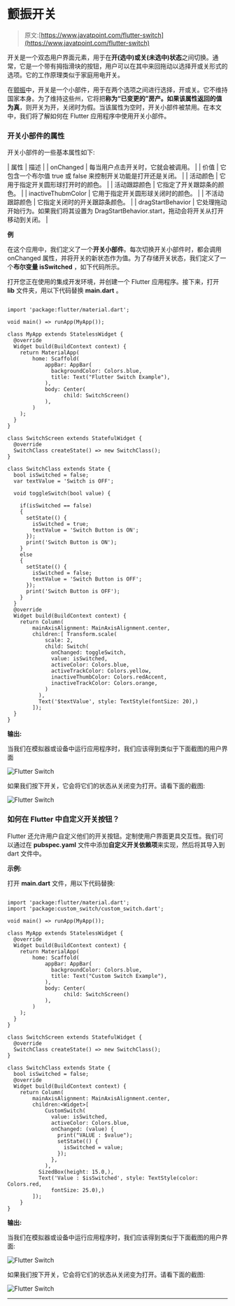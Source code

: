 # 颤振开关

> 原文:[https://www.javatpoint.com/flutter-switch](https://www.javatpoint.com/flutter-switch)

开关是一个双态用户界面元素，用于在**开(选中)或关(未选中)状态**之间切换。通常，它是一个带有拇指滑块的按钮，用户可以在其中来回拖动以选择开或关形式的选项。它的工作原理类似于家庭用电开关。

在[颤振](https://www.javatpoint.com/flutter)中，开关是一个小部件，用于在两个选项之间进行选择，开或关。它不维持国家本身。为了维持这些州，它将把**称为“已变更的”**房产。如果该属性返回的值为**真**，则开关为开，关闭时为假。当该属性为空时，开关小部件被禁用。在本文中，我们将了解如何在 Flutter 应用程序中使用开关小部件。

### 开关小部件的属性

开关小部件的一些基本属性如下:

| 属性 | 描述 |
| onChanged | 每当用户点击开关时，它就会被调用。 |
| 价值 | 它包含一个布尔值 true 或 false 来控制开关功能是打开还是关闭。 |
| 活动颜色 | 它用于指定开关圆形球打开时的颜色。 |
| 活动跟踪颜色 | 它指定了开关跟踪条的颜色。 |
| inactiveThubmColor | 它用于指定开关圆形球关闭时的颜色。 |
| 不活动跟踪颜色 | 它指定关闭时的开关跟踪条颜色。 |
| dragStartBehavior | 它处理拖动开始行为。如果我们将其设置为 DragStartBehavior.start，拖动会将开关从打开移动到关闭。 |

**例**

在这个应用中，我们定义了一个**开关小部件**。每次切换开关小部件时，都会调用 onChanged 属性，并将开关的新状态作为值。为了存储开关状态，我们定义了一个**布尔变量 isSwitched** ，如下代码所示。

打开您正在使用的集成开发环境，并创建一个 Flutter 应用程序。接下来，打开 **lib** 文件夹，用以下代码替换 **main.dart** 。

```

import 'package:flutter/material.dart';

void main() => runApp(MyApp());

class MyApp extends StatelessWidget {
  @override
  Widget build(BuildContext context) {
    return MaterialApp(
        home: Scaffold(
            appBar: AppBar(
              backgroundColor: Colors.blue,
              title: Text("Flutter Switch Example"),
            ),
            body: Center(
                  child: SwitchScreen()
            ),
        )
    );
  }
}

class SwitchScreen extends StatefulWidget {
  @override
  SwitchClass createState() => new SwitchClass();
}

class SwitchClass extends State {
  bool isSwitched = false;
  var textValue = 'Switch is OFF';

  void toggleSwitch(bool value) {

    if(isSwitched == false)
    {
      setState(() {
        isSwitched = true;
        textValue = 'Switch Button is ON';
      });
      print('Switch Button is ON');
    }
    else
    {
      setState(() {
        isSwitched = false;
        textValue = 'Switch Button is OFF';
      });
      print('Switch Button is OFF');
    }
  }
  @override
  Widget build(BuildContext context) {
    return Column(
        mainAxisAlignment: MainAxisAlignment.center,
        children:[ Transform.scale(
            scale: 2,
            child: Switch(
              onChanged: toggleSwitch,
              value: isSwitched,
              activeColor: Colors.blue,
              activeTrackColor: Colors.yellow,
              inactiveThumbColor: Colors.redAccent,
              inactiveTrackColor: Colors.orange,
            )
          ),
          Text('$textValue', style: TextStyle(fontSize: 20),)
        ]);
  }
}

```

**输出:**

当我们在模拟器或设备中运行应用程序时，我们应该得到类似于下面截图的用户界面

![Flutter Switch](../Images/4cb69789422f2ac0e2da28083e0b3c5a.png)

如果我们按下开关，它会将它们的状态从关闭变为打开。请看下面的截图:

![Flutter Switch](../Images/7db4df10e36af8970ff953c27c11b013.png)

### 如何在 Flutter 中自定义开关按钮？

Flutter 还允许用户自定义他们的开关按钮。定制使用户界面更具交互性。我们可以通过在 **pubspec.yaml** 文件中添加**自定义开关依赖项**来实现，然后将其导入到 dart 文件中。

**示例:**

打开 **main.dart** 文件，用以下代码替换:

```

import 'package:flutter/material.dart';
import 'package:custom_switch/custom_switch.dart';

void main() => runApp(MyApp());

class MyApp extends StatelessWidget {
  @override
  Widget build(BuildContext context) {
    return MaterialApp(
        home: Scaffold(
            appBar: AppBar(
              backgroundColor: Colors.blue,
              title: Text("Custom Switch Example"),
            ),
            body: Center(
                  child: SwitchScreen()
            ),
        )
    );
  }
}

class SwitchScreen extends StatefulWidget {
  @override
  SwitchClass createState() => new SwitchClass();
}

class SwitchClass extends State {
  bool isSwitched = false;
  @override
  Widget build(BuildContext context) {
    return Column(
        mainAxisAlignment: MainAxisAlignment.center,
        children:<Widget>[
            CustomSwitch(
              value: isSwitched,
              activeColor: Colors.blue,
              onChanged: (value) {
                print("VALUE : $value");
                setState(() {
                  isSwitched = value;
                });
              },
            ),
          SizedBox(height: 15.0,),
          Text('Value : $isSwitched', style: TextStyle(color: Colors.red,
              fontSize: 25.0),)
        ]);
    }
}

```

**输出:**

当我们在模拟器或设备中运行应用程序时，我们应该得到类似于下面截图的用户界面:

![Flutter Switch](../Images/388382b949227342e31426909972aee7.png)

如果我们按下开关，它会将它们的状态从关闭变为打开。请看下面的截图:

![Flutter Switch](../Images/2ce26eb9014270b1001a7bb2a0814495.png)

* * *